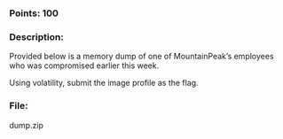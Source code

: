 ### Points: 100

### Description:

Provided below is a memory dump of one of MountainPeak’s employees who was compromised earlier this week.

Using volatility, submit the image profile as the flag.

### File:

dump.zip
